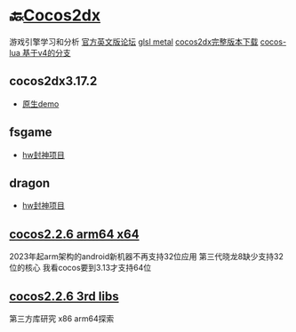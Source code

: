# 🔙[Cocos2dx](/README?id=🔸cocos2dx引擎)

游戏引擎学习和分析
[官方英文版论坛](https://discuss.cocos2d-x.org/c/cocos2d-x/)
[glsl metal](https://github.com/cocos2d/glsl-optimizer)
[cocos2dx完整版本下载](https://www.cocos2d-x.org/download)
[cocos-lua 基于v4的分支]([cocos-lua](https://github.com/zhongfq/cocos-lua))



## cocos2dx3.17.2
- [原生demo](/docs/cocos2dx/cocos2dx3.17.2_hello.md)

## fsgame
- [hw封神项目](/docs/cocos2dx/cocos2dx3.17.1_fsgame.md)

## dragon
- [hw封神项目](/docs/cocos2dx/cocos2dx3.17.2_dragon.md)


## [cocos2.2.6 arm64 x64](/docs/cocos2dx/cocos2.2.6_64位.md)
2023年起arm架构的android新机器不再支持32位应用
第三代晓龙8缺少支持32位的核心
我看cocos要到3.13才支持64位

## [cocos2.2.6 3rd libs](/docs/cocos2dx/cocos2d-x-3rd-party-libs-src.md)
第三方库研究 x86 arm64探索







